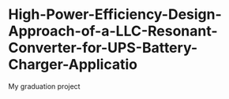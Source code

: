 # High-Power-Efficiency-Design-Approach-of-a-LLC-Resonant-Converter-for-UPS-Battery-Charger-Applicatio
My graduation project
